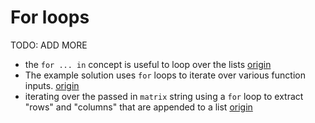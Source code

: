 # For loops

TODO: ADD MORE

- the `for ... in` concept is useful to loop over the lists [origin](./exercise-concepts/variable-length-quantity.md)
- The example solution uses `for` loops to iterate over various function inputs. [origin](./exercise-concepts/markdown.md)
- iterating over the passed in `matrix` string using a `for` loop to extract "rows" and "columns" that are appended to a list [origin](./exercise-concepts/matrix.md)
